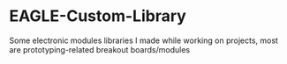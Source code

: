 # EAGLE-Custom-Library
Some electronic modules libraries I made while working on projects, most are prototyping-related breakout boards/modules
